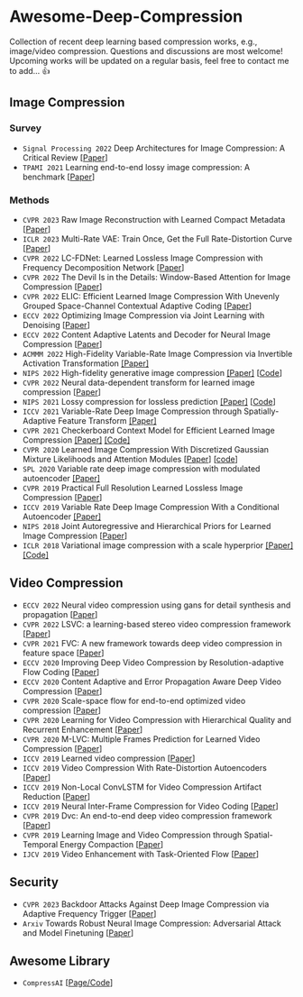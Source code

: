 # Awesome-Deep-Compression
Collection of recent deep learning based compression works, e.g., image/video compression. Questions and discussions are most welcome! Upcoming works will be updated on a regular basis, feel free to contact me to add... :thumbsup:

## Image Compression
### Survey
* `Signal Processing 2022` Deep Architectures for Image Compression: A Critical Review [[Paper](https://www.sciencedirect.com/science/article/abs/pii/S0165168421003832)]
* `TPAMI 2021` Learning end-to-end lossy image compression: A benchmark [[Paper](https://arxiv.org/pdf/2002.03711.pdf)]

### Methods
* `CVPR 2023` Raw Image Reconstruction with Learned Compact Metadata [[Paper](https://arxiv.org/pdf/2302.12995.pdf)]
* `ICLR 2023` Multi-Rate VAE: Train Once, Get the Full Rate-Distortion Curve [[Paper](https://openreview.net/forum?id=OJ8aSjCaMNK)]
* `CVPR 2022` LC-FDNet: Learned Lossless Image Compression with Frequency Decomposition Network [[Paper](https://openaccess.thecvf.com/content/CVPR2022/papers/Rhee_LC-FDNet_Learned_Lossless_Image_Compression_With_Frequency_Decomposition_Network_CVPR_2022_paper.pdf)]
* `CVPR 2022` The Devil Is in the Details: Window-Based Attention for Image Compression [[Paper](https://openaccess.thecvf.com/content/CVPR2022/html/Zou_The_Devil_Is_in_the_Details_Window-Based_Attention_for_Image_CVPR_2022_paper.html)]
* `CVPR 2022` ELIC: Efficient Learned Image Compression With Unevenly Grouped Space-Channel Contextual Adaptive Coding [[Paper](https://openaccess.thecvf.com/content/CVPR2022/html/He_ELIC_Efficient_Learned_Image_Compression_With_Unevenly_Grouped_Space-Channel_Contextual_CVPR_2022_paper.html#:~:text=ELIC%3A%20Efficient%20Learned%20Image%20Compression%20With%20Unevenly%20Grouped%20Space%2DChannel%20Contextual%20Adaptive%20Coding)]
* `ECCV 2022` Optimizing Image Compression via Joint Learning with Denoising [[Paper](https://arxiv.org/pdf/2207.10869.pdf)]
* `ECCV 2022` Content Adaptive Latents and Decoder for Neural Image Compression [[Paper](https://arxiv.org/pdf/2212.10132.pdf)]
* `ACMMM 2022` High-Fidelity Variable-Rate Image Compression via Invertible Activation Transformation [[Paper]](https://dl.acm.org.remotexs.ntu.edu.sg/doi/pdf/10.1145/3503161.3547880)
* `NIPS 2022` High-fidelity generative image compression [[Paper]](https://proceedings.neurips.cc/paper/2020/file/8a50bae297807da9e97722a0b3fd8f27-Paper.pdf) [[Code](https://hific.github.io/)]
* `CVPR 2022` Neural data-dependent transform for learned image compression [[Paper](https://openaccess.thecvf.com/content/CVPR2022/papers/Wang_Neural_Data-Dependent_Transform_for_Learned_Image_Compression_CVPR_2022_paper.pdf)]
* `NIPS 2021` Lossy compression for lossless prediction [[Paper]](https://proceedings.neurips.cc/paper/2021/hash/7535bbb91c8fde347ad861f293126633-Abstract.html) [[Code](github.com/YannDubs/lossyless)]
* `ICCV 2021` Variable-Rate Deep Image Compression through Spatially-Adaptive Feature Transform [[Paper]](https://openaccess.thecvf.com/content/ICCV2021/papers/Song_Variable-Rate_Deep_Image_Compression_Through_Spatially-Adaptive_Feature_Transform_ICCV_2021_paper.pdf)
* `CVPR 2021` Checkerboard Context Model for Efficient Learned Image Compression [[Paper]](https://ieeexplore.ieee.org/document/9577406) [[Code]](https://github.com/JiangWeibeta/Checkerboard-Context-Model-for-Efficient-Learned-Image-Compression)
* `CVPR 2020` Learned Image Compression With Discretized Gaussian Mixture Likelihoods and Attention Modules [[Paper](https://openaccess.thecvf.com/content_CVPR_2020/papers/Cheng_Learned_Image_Compression_With_Discretized_Gaussian_Mixture_Likelihoods_and_Attention_CVPR_2020_paper.pdf)] [[code](https://github.com/JooyoungLeeETRI/CA_Entropy_Model)]
* `SPL 2020` Variable rate deep image compression with modulated autoencoder [[Paper]](https://arxiv.org/pdf/1912.05526.pdf)
* `CVPR 2019` Practical Full Resolution Learned Lossless Image Compression [[Paper](https://www.research-collection.ethz.ch/bitstream/handle/20.500.11850/385576/1/Mentzer_Practical_Full_Resolution_Learned_Lossless_Image_Compression_CVPR_2019_paper.pdf)]
* `ICCV 2019` Variable Rate Deep Image Compression With a Conditional Autoencoder [[Paper]](https://openaccess.thecvf.com/content_ICCV_2019/html/Choi_Variable_Rate_Deep_Image_Compression_With_a_Conditional_Autoencoder_ICCV_2019_paper.html)
* `NIPS 2018` Joint Autoregressive and Hierarchical Priors for Learned Image Compression [[Paper](https://proceedings.neurips.cc/paper/2018/file/53edebc543333dfbf7c5933af792c9c4-Paper.pdf)]
* `ICLR 2018` Variational image compression with a scale hyperprior [[Paper]](https://openreview.net/forum?id=rkcQFMZRb) [[Code]](https://paperswithcode.com/paper/variational-image-compression-with-a-scale)

## Video Compression
* `ECCV 2022` Neural video compression using gans for detail synthesis and propagation [[Paper](https://arxiv.org/pdf/2107.12038.pdf)]
* `CVPR 2022` LSVC: a learning-based stereo video compression framework [[Paper](https://openaccess.thecvf.com/content/CVPR2022/papers/Chen_LSVC_A_Learning-Based_Stereo_Video_Compression_Framework_CVPR_2022_paper.pdf)]
* `CVPR 2021` FVC: A new framework towards deep video compression in feature space [[Paper](https://openaccess.thecvf.com/content/CVPR2021/papers/Hu_FVC_A_New_Framework_Towards_Deep_Video_Compression_in_Feature_CVPR_2021_paper.pdf)]
* `ECCV 2020` Improving Deep Video Compression by Resolution-adaptive Flow Coding [[Paper](https://arxiv.org/pdf/2009.05982.pdf)]
* `ECCV 2020` Content Adaptive and Error Propagation Aware Deep Video Compression [[Paper](https://arxiv.org/pdf/2003.11282.pdf)]
* `CVPR 2020` Scale-space flow for end-to-end optimized video compression [[Paper](https://openaccess.thecvf.com/content_CVPR_2020/papers/Agustsson_Scale-Space_Flow_for_End-to-End_Optimized_Video_Compression_CVPR_2020_paper.pdf)]
* `CVPR 2020` Learning for Video Compression with Hierarchical Quality and Recurrent Enhancement [[Paper](https://openaccess.thecvf.com/content_CVPR_2020/papers/Yang_Learning_for_Video_Compression_With_Hierarchical_Quality_and_Recurrent_Enhancement_CVPR_2020_paper.pdf)]
* `CVPR 2020` M-LVC: Multiple Frames Prediction for Learned Video Compression [[Paper](https://openaccess.thecvf.com/content_CVPR_2020/papers/Lin_M-LVC_Multiple_Frames_Prediction_for_Learned_Video_Compression_CVPR_2020_paper.pdf)]
* `ICCV 2019` Learned video compression [[Paper](https://openaccess.thecvf.com/content_ICCV_2019/papers/Rippel_Learned_Video_Compression_ICCV_2019_paper.pdf)]
* `ICCV 2019` Video Compression With Rate-Distortion Autoencoders [[Paper](https://openaccess.thecvf.com/content_ICCV_2019/papers/Habibian_Video_Compression_With_Rate-Distortion_Autoencoders_ICCV_2019_paper.pdf)]
* `ICCV 2019` Non-Local ConvLSTM for Video Compression Artifact Reduction [[Paper](https://openaccess.thecvf.com/content_ICCV_2019/papers/Xu_Non-Local_ConvLSTM_for_Video_Compression_Artifact_Reduction_ICCV_2019_paper.pdf)]
* `ICCV 2019` Neural Inter-Frame Compression for Video Coding [[Paper](https://openaccess.thecvf.com/content_ICCV_2019/papers/Djelouah_Neural_Inter-Frame_Compression_for_Video_Coding_ICCV_2019_paper.pdf)]
* `CVPR 2019` Dvc: An end-to-end deep video compression framework [[Paper](https://openaccess.thecvf.com/content_CVPR_2019/papers/Lu_DVC_An_End-To-End_Deep_Video_Compression_Framework_CVPR_2019_paper.pdf)]
* `CVPR 2019` Learning Image and Video Compression through Spatial-Temporal Energy Compaction [[Paper](https://openaccess.thecvf.com/content_CVPR_2019/papers/Cheng_Learning_Image_and_Video_Compression_Through_Spatial-Temporal_Energy_Compaction_CVPR_2019_paper.pdf)]
* `IJCV 2019` Video Enhancement with Task-Oriented Flow [[Paper](https://arxiv.org/pdf/1711.09078.pdf)]

## Security
* `CVPR 2023` Backdoor Attacks Against Deep Image Compression via Adaptive Frequency Trigger [[Paper](https://arxiv.org/pdf/2302.14677.pdf)]
* `Arxiv` Towards Robust Neural Image Compression: Adversarial Attack and Model Finetuning [[Paper](https://arxiv.org/pdf/2112.08691.pdf)]

## Awesome Library
* `CompressAI` [[Page/Code](https://github.com/InterDigitalInc/CompressAI)]
